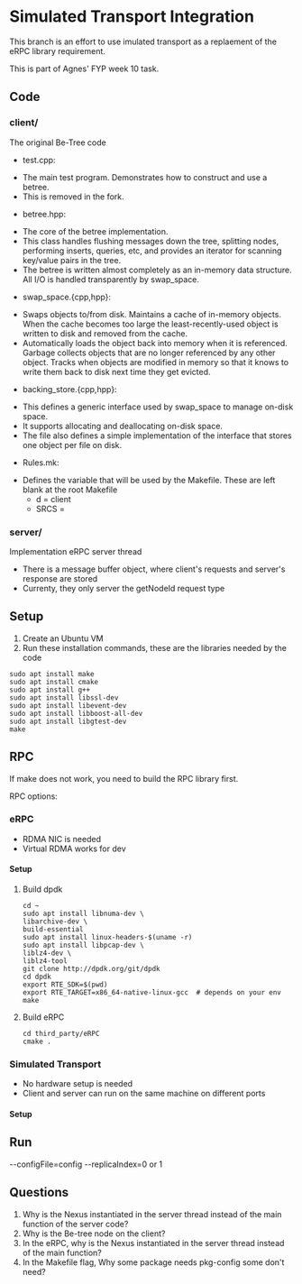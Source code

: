 # Simulated Transport Integration

This branch is an effort to use imulated transport as a replaement of the eRPC library requirement. 

This is part of Agnes' FYP week 10 task. 

## Code
### client/
The original Be-Tree code

* test.cpp: 
- The main test program. Demonstrates how to construct and
use a betree.
- This is removed in the fork.

* betree.hpp: 
- The core of the betree implementation. 
- This class handles flushing messages down the tree, splitting nodes, performing inserts, queries, etc, and provides an iterator for scanning key/value pairs in the tree. 
- The betree is written almost completely as an in-memory data structure.  All I/O is handled transparently by swap_space.

* swap_space.{cpp,hpp}: 
- Swaps objects to/from disk. Maintains a cache of in-memory objects. When the cache becomes too large the least-recently-used object is written to disk and removed from the cache.
- Automatically loads the object back into memory when it is referenced. Garbage collects objects that are no longer referenced by any other object. Tracks when objects are modified in memory so that it knows to write them back to disk next time they get evicted.

* backing_store.{cpp,hpp}: 
- This defines a generic interface used by swap_space to manage on-disk space.
- It supports allocating and deallocating on-disk space. 
- The file also defines a simple implementation of the interface that stores one object per file on disk.

* Rules.mk:
- Defines the variable that will be used by the Makefile. These are left blank at the root Makefile
    - d = client
    - SRCS = 

### server/
Implementation eRPC server thread

* There is a message buffer object, where client's requests and server's response are stored
* Currenty, they only server the getNodeId request type

## Setup
1. Create an Ubuntu VM
2. Run these installation commands, these are the libraries needed by the code
```
sudo apt install make
sudo apt install cmake
sudo apt install g++
sudo apt install libssl-dev
sudo apt install libevent-dev
sudo apt install libboost-all-dev
sudo apt install libgtest-dev
make
```

## RPC
If make does not work, you need to build the RPC library first. 

RPC options:
### eRPC
* RDMA NIC is needed
* Virtual RDMA works for dev
 
#### Setup
1. Build dpdk

    ```
    cd ~
    sudo apt install libnuma-dev \
    libarchive-dev \
    build-essential
    sudo apt install linux-headers-$(uname -r)
    sudo apt install libpcap-dev \
    liblz4-dev \
    liblz4-tool
    git clone http://dpdk.org/git/dpdk
    cd dpdk
    export RTE_SDK=$(pwd)
    export RTE_TARGET=x86_64-native-linux-gcc  # depends on your env
    make
    ```

2. Build eRPC
    ```
    cd third_party/eRPC
    cmake .
    ```

### Simulated Transport
* No hardware setup is needed
* Client and server can run on the same machine on different ports

#### Setup

## Run
--configFile=config --replicaIndex=0 or 1

## Questions
1. Why is the Nexus instantiated in the server thread instead of the main function of the server code?
2. Why is the Be-tree node on the client?
3. In the eRPC, why is the Nexus instantiated in the server thread instead of the main function?
4. In the Makefile flag, Why some package needs pkg-config some don't need?
